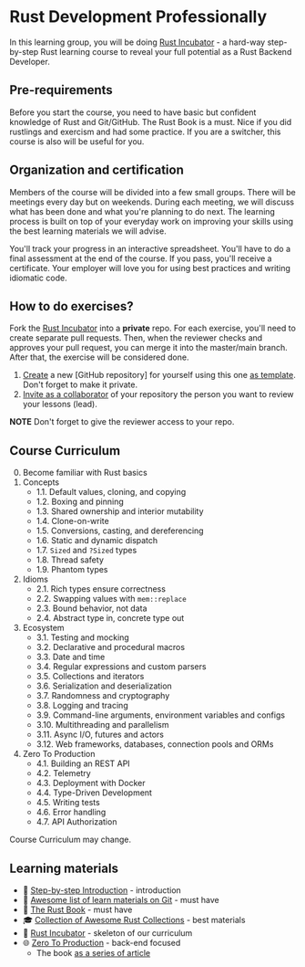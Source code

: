 # Rust Development Professionally

In this learning group, you will be doing [Rust Incubator](https://github.com/rust-lang-ua/rust_incubator_eng) -
a hard-way step-by-step Rust learning course to reveal your full potential as a Rust Backend Developer.

## Pre-requirements

Before you start the course, you need to have basic but confident knowledge of Rust and Git/GitHub.
The Rust Book is a must. Nice if you did rustlings and exercism and had some practice. If you are a switcher, this course is also will be useful for you.

## Organization and certification

Members of the course will be divided into a few small groups. There will be meetings every day but on weekends. During each meeting, we will discuss what has been done and what you're planning to do next. The learning process is built on top of your everyday work on improving your skills using the best learning materials we will advise.

You'll track your progress in an interactive spreadsheet. You'll have to do a final assessment at the end of the course. If you pass, you'll receive a certificate. Your employer will love you for using best practices and writing idiomatic code.

## How to do exercises?

Fork the [Rust Incubator](https://github.com/rust-lang-ua/rust_incubator_eng) into a **private** repo.
For each exercise, you'll need to create separate pull requests.
Then, when the reviewer checks and approves your pull request, you can merge it into the master/main branch. After that, the exercise will be considered done.

1. [Create](https://github.com/rust-lang-ua/rust_incubator_eng/generate) a new [GitHub repository] for yourself using this one [as template](https://help.github.com/en/articles/creating-a-repository-from-a-template). Don't forget to make it private.
2. [Invite as a collaborator](https://help.github.com/en/articles/inviting-collaborators-to-a-personal-repository) of your repository the person you want to review your lessons (lead).


**NOTE** Don't forget to give the reviewer access to your repo.

## Course Curriculum

0. Become familiar with Rust basics
1. Concepts
    - 1.1. Default values, cloning, and copying
    - 1.2. Boxing and pinning
    - 1.3. Shared ownership and interior mutability
    - 1.4. Clone-on-write
    - 1.5. Conversions, casting, and dereferencing
    - 1.6. Static and dynamic dispatch
    - 1.7. `Sized` and `?Sized` types
    - 1.8. Thread safety
    - 1.9. Phantom types
2. Idioms
    - 2.1. Rich types ensure correctness
    - 2.2. Swapping values with `mem::replace`
    - 2.3. Bound behavior, not data
    - 2.4. Abstract type in, concrete type out
3. Ecosystem
    - 3.1. Testing and mocking
    - 3.2. Declarative and procedural macros
    - 3.3. Date and time
    - 3.4. Regular expressions and custom parsers
    - 3.5. Collections and iterators
    - 3.6. Serialization and deserialization
    - 3.7. Randomness and cryptography
    - 3.8. Logging and tracing
    - 3.9. Command-line arguments, environment variables and configs
    - 3.10. Multithreading and parallelism
    - 3.11. Async I/O, futures and actors
    - 3.12. Web frameworks, databases, connection pools and ORMs
4. Zero To Production
    - 4.1. Building an REST API
    - 4.2. Telemetry
    - 4.3. Deployment with Docker
    - 4.4. Type-Driven Development
    - 4.5. Writing tests
    - 4.6. Error handling
    - 4.7. API Authorization

Course Curriculum may change.

## Learning materials

- :footprints:️ [Step-by-step Introduction](https://github.com/rust-lang-ua/learn_rust_together/blob/master/introduction.md) - introduction
- :file_folder: [Awesome list of learn materials on Git](https://github.com/Learn-Together-Pro/LearnGitTogether) - must have
- :blue_book: [The Rust Book](https://doc.rust-lang.org/book/) - must have
- :mortar_board: [Collection of Awesome Rust Collections](https://github.com/rust-lang-ua/learn_rust_together/blob/master/learn.md#star-general-purpose-courses) - best materials
- :rocket: [Rust Incubator](https://github.com/rust-lang-ua/rust_incubator_eng) - skeleton of our curriculum
- :globe_with_meridians: [Zero To Production](https://www.zero2prod.com/index.html?country=Ukraine&discount_code=EEU60) - back-end focused
  - The book [as a series of article](../backend_book.md)

<!-- - https://www.lpalmieri.com/posts/2020-06-06-zero-to-production-1-setup-toolchain-ides-ci/
- https://www.lpalmieri.com/posts/2020-06-21-zero-to-production-2-learn-by-building-an-email-newsletter/
- https://www.lpalmieri.com/posts/2020-08-09-zero-to-production-3-how-to-bootstrap-a-new-rust-web-api-from-scratch/
- https://www.lpalmieri.com/posts/2020-08-31-zero-to-production-3-5-html-forms-databases-integration-tests/
- https://www.lpalmieri.com/posts/2020-09-27-zero-to-production-4-are-we-observable-yet/
- https://www.lpalmieri.com/posts/2020-11-01-zero-to-production-5-how-to-deploy-a-rust-application/
- https://www.lpalmieri.com/posts/2020-12-11-zero-to-production-6-domain-modelling/
- https://www.lpalmieri.com/posts/an-introduction-to-property-based-testing-in-rust/
- https://www.lpalmieri.com/posts/how-to-write-a-rest-client-in-rust-with-reqwest-and-wiremock/
- https://www.lpalmieri.com/posts/skeleton-and-principles-for-a-maintainable-test-suite/
- https://www.lpalmieri.com/posts/zero-downtime-deployments/
- https://www.lpalmieri.com/posts/error-handling-rust/
- https://www.lpalmieri.com/posts/naive-newsletter-delivery/
- https://www.lpalmieri.com/posts/password-authentication-in-rust/
- https://www.lpalmieri.com/posts/session-based-authentication-in-rust/
- https://www.lpalmieri.com/posts/idempotency/ -->
